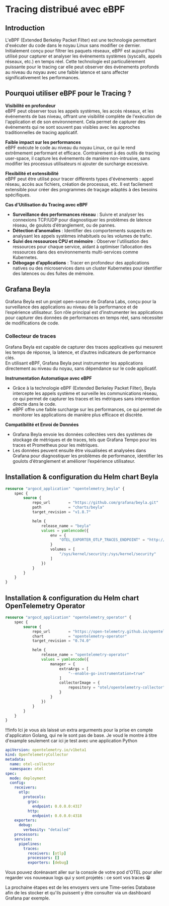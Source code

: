 # Tracing distribué avec eBPF

## Introduction
L'eBPF (Extended Berkeley Packet Filter) est une technologie permettant d'exécuter du code dans le noyau Linux sans modifier ce dernier. Initialement conçu pour filtrer les paquets réseaux, eBPF est aujourd’hui utilisé pour capturer et analyser les événements systèmes (syscalls, appels réseaux, etc.) en temps réel. Cette technologie est particulièrement puissante pour le tracing car elle peut observer des événements profonds au niveau du noyau avec une faible latence et sans affecter significativement les performances.

## Pourquoi utiliser eBPF pour le Tracing ?
**Visibilité en profondeur**  
eBPF peut observer tous les appels systèmes, les accès réseaux, et les événements de bas niveau, offrant une visibilité complète de l'exécution de l'application et de son environnement. Cela permet de capturer des événements qui ne sont souvent pas visibles avec les approches traditionnelles de tracing applicatif.

**Faible impact sur les performances**  
eBPF exécute le code au niveau du noyau Linux, ce qui le rend extrêmement performant et efficace. Contrairement à des outils de tracing user-space, il capture les événements de manière non-intrusive, sans modifier les processus utilisateurs ni ajouter de surcharge excessive.

**Flexibilité et extensibilité**  
eBPF peut être utilisé pour tracer différents types d'événements : appel réseau, accès aux fichiers, création de processus, etc. Il est facilement extensible pour créer des programmes de traçage adaptés à des besoins spécifiques.

**Cas d'Utilisation du Tracing avec eBPF**  

- **Surveillance des performances réseau** : Suivre et analyser les connexions TCP/UDP pour diagnostiquer les problèmes de latence réseau, de goulots d’étranglement, ou de pannes.
- **Détection d’anomalies** : Identifier des comportements suspects en analysant les appels systèmes inhabituels ou les volumes de trafic.
- **Suivi des ressources CPU et mémoire** : Observer l'utilisation des ressources pour chaque service, aidant à optimiser l’allocation des ressources dans des environnements multi-services comme Kubernetes.
- **Débogage d’applications** : Tracer en profondeur des applications natives ou des microservices dans un cluster Kubernetes pour identifier des latences ou des fuites de mémoire.

## Grafana Beyla

Grafana Beyla est un projet open-source de Grafana Labs, conçu pour la surveillance des applications au niveau de la performance et de l’expérience utilisateur. Son rôle principal est d’instrumenter les applications pour capturer des données de performances en temps réel, sans nécessiter de modifications de code.

### Collecteur de traces
Grafana Beyla est capable de capturer des traces applicatives qui mesurent les temps de réponse, la latence, et d’autres indicateurs de performance clés.  
En utilisant eBPF, Grafana Beyla peut instrumenter les applications directement au niveau du noyau, sans dépendance sur le code applicatif.

**Instrumentation Automatique avec eBPF**

- Grâce à la technologie eBPF (Extended Berkeley Packet Filter), Beyla intercepte les appels système et surveille les communications réseau, ce qui permet de capturer les traces et les métriques sans intervention directe dans le code.  
- eBPF offre une faible surcharge sur les performances, ce qui permet de monitorer les applications de manière plus efficace et discrète.

**Compatibilité et Envoi de Données**

- Grafana Beyla envoie les données collectées vers des systèmes de stockage de métriques et de traces, tels que Grafana Tempo pour les traces et Prometheus pour les métriques.  
- Les données peuvent ensuite être visualisées et analysées dans Grafana pour diagnostiquer les problèmes de performance, identifier les goulots d’étranglement et améliorer l’expérience utilisateur.


## Installation & configuration du Helm chart Beyla

```terraform
resource "argocd_application" "opentelemetry_beyla" {
    spec {
        source {
            repo_url        = "https://github.com/grafana/beyla.git"
            path            = "charts/beyla"
            target_revision = "v1.8.7"

            helm {
                release_name = "beyla"
                values = yamlencode({
                    env = {
                        "OTEL_EXPORTER_OTLP_TRACES_ENDPOINT" = "http://otel-collector.otel.svc.cluster.local:4317"
                    }
                    volumes = [
                        "/sys/kernel/security:/sys/kernel/security"
                    ]
                })
            }
        }
    }
}
```

## Installation & configuration du Helm chart OpenTelemetry Operator

```terraform
resource "argocd_application" "opentelemetry_operator" {
    spec {
        source {
            repo_url        = "https://open-telemetry.github.io/opentelemetry-helm-charts"
            chart           = "opentelemetry-operator"
            target_revision = "0.74.0"

            helm {
                release_name = "opentelemetry-operator"
                values = yamlencode({
                    manager = {
                        extraArgs = [
                            "--enable-go-instrumentation=true"
                        ]
                        collectorImage = {
                            repository = "otel/opentelemetry-collector"
                        }
                    }
                })
            }
        }
    }
}
```

!!!info
    Ici je vous ais laissé un extra argurments pour la prise en compte d'applicaton Golang, qui ne le sont pas de base. Je voud le montre à titre d'example seulement car ici je test avec une application Python


```yaml
apiVersion: opentelemetry.io/v1beta1
kind: OpenTelemetryCollector
metadata:
  name: otel-collector
  namespace: otel
spec:
  mode: deployment
  config:
    receivers:
      otlp:
        protocols:
          grpc:
            endpoint: 0.0.0.0:4317
          http:
            endpoint: 0.0.0.0:4318
    exporters:
      debug:
        verbosity: "detailed"
    processors: 
    service:
      pipelines:
        traces:
          receivers: [otlp]
          processors: []
          exporters: [debug]
```

Vous pouvez dorénavant aller sur la console de votre pod d'OTEL pour aller regarder vos nouveaux logs qui y sont projetés : ce sont vos traces 😁

La prochaine étapes est de les envoyers vers une Time-series Database afin de les stocker et qu'ils puissent y être consulter via un dashboard Grafana par exemple.